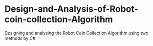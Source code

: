 # Design-and-Analysis-of-Robot-coin-collection-Algorithm
Designing and analysing the Robot Coin Collection Algorithm using two methods by C#
